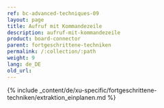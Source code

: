 ```yaml
---
ref: bc-advanced-techniques-09
layout: page
title: Aufruf mit Kommandezeile
description: aufruf-mit-kommandezeile
product: board-connector
parent: fortgeschrittene-techniken
permalink: /:collection/:path
weight: 9
lang: de_DE
old_url: 
---
```


{% include _content/de/xu-specific/fortgeschrittene-techniken/extraktion_einplanen.md %}
